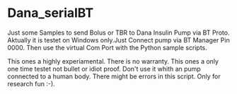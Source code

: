# Dana_serialBT
Just some Samples to send Bolus or TBR to Dana Insulin Pump via BT Proto.
Aktually it is testet on Windows only.Just Connect pump via BT Manager Pin 0000.
Then use the virtual Com Port with the Python sample scripts.

This ones a highly experiamental. There is no warranty. This ones a only one time testet not bullet or idiot proof. Don't use it whith an pump connected to a human body. There might be errors in this script.
Only for research fun :-).






